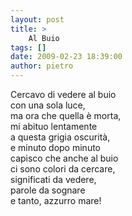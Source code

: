 ```yaml
---
layout: post
title: >
    Al Buio
tags: []
date: 2009-02-23 18:39:00
author: pietro
---
```

Cercavo di vedere al buio<br/>con una sola luce,<br/>ma ora che quella è morta,<br/>mi abituo lentamente<br/>a questa grigia oscurità,<br/>e minuto dopo minuto<br/>capisco che anche al buio<br/>ci sono colori da cercare,<br/>significati da vedere,<br/>parole da sognare<br/>e tanto, azzurro mare!
